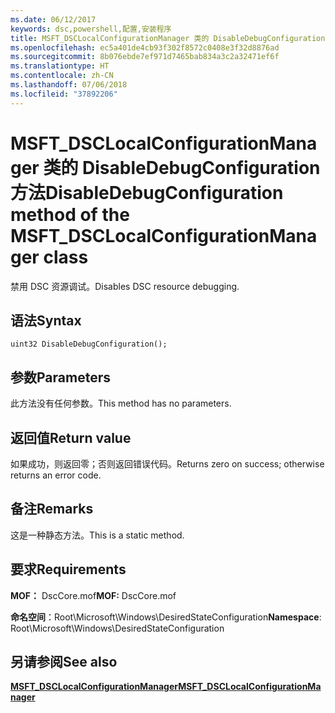 ```yaml
---
ms.date: 06/12/2017
keywords: dsc,powershell,配置,安装程序
title: MSFT_DSCLocalConfigurationManager 类的 DisableDebugConfiguration 方法
ms.openlocfilehash: ec5a401de4cb93f302f8572c0408e3f32d8876ad
ms.sourcegitcommit: 8b076ebde7ef971d7465bab834a3c2a32471ef6f
ms.translationtype: HT
ms.contentlocale: zh-CN
ms.lasthandoff: 07/06/2018
ms.locfileid: "37892206"
---
```

# <a name="disabledebugconfiguration-method-of-the-msftdsclocalconfigurationmanager-class"></a><span data-ttu-id="72316-103">MSFT_DSCLocalConfigurationManager 类的 DisableDebugConfiguration 方法</span><span class="sxs-lookup"><span data-stu-id="72316-103">DisableDebugConfiguration method of the MSFT_DSCLocalConfigurationManager class</span></span>

<span data-ttu-id="72316-104">禁用 DSC 资源调试。</span><span class="sxs-lookup"><span data-stu-id="72316-104">Disables DSC resource debugging.</span></span>

## <a name="syntax"></a><span data-ttu-id="72316-105">语法</span><span class="sxs-lookup"><span data-stu-id="72316-105">Syntax</span></span>

```mof
uint32 DisableDebugConfiguration();
```

## <a name="parameters"></a><span data-ttu-id="72316-106">参数</span><span class="sxs-lookup"><span data-stu-id="72316-106">Parameters</span></span>

<span data-ttu-id="72316-107">此方法没有任何参数。</span><span class="sxs-lookup"><span data-stu-id="72316-107">This method has no parameters.</span></span>

## <a name="return-value"></a><span data-ttu-id="72316-108">返回值</span><span class="sxs-lookup"><span data-stu-id="72316-108">Return value</span></span>

<span data-ttu-id="72316-109">如果成功，则返回零；否则返回错误代码。</span><span class="sxs-lookup"><span data-stu-id="72316-109">Returns zero on success; otherwise returns an error code.</span></span>

## <a name="remarks"></a><span data-ttu-id="72316-110">备注</span><span class="sxs-lookup"><span data-stu-id="72316-110">Remarks</span></span>

<span data-ttu-id="72316-111">这是一种静态方法。</span><span class="sxs-lookup"><span data-stu-id="72316-111">This is a static method.</span></span>

## <a name="requirements"></a><span data-ttu-id="72316-112">要求</span><span class="sxs-lookup"><span data-stu-id="72316-112">Requirements</span></span>

<span data-ttu-id="72316-113">**MOF：** DscCore.mof</span><span class="sxs-lookup"><span data-stu-id="72316-113">**MOF:** DscCore.mof</span></span>

<span data-ttu-id="72316-114">**命名空间**：Root\Microsoft\Windows\DesiredStateConfiguration</span><span class="sxs-lookup"><span data-stu-id="72316-114">**Namespace**: Root\Microsoft\Windows\DesiredStateConfiguration</span></span>

## <a name="see-also"></a><span data-ttu-id="72316-115">另请参阅</span><span class="sxs-lookup"><span data-stu-id="72316-115">See also</span></span>

[<span data-ttu-id="72316-116">**MSFT_DSCLocalConfigurationManager**</span><span class="sxs-lookup"><span data-stu-id="72316-116">**MSFT_DSCLocalConfigurationManager**</span></span>](msft-dsclocalconfigurationmanager.md)